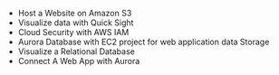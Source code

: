 - Host a Website on Amazon S3
- Visualize data with Quick Sight
- Cloud Security with AWS IAM
- Aurora Database with EC2 project for web application data Storage
- Visualize a Relational Database
- Connect A Web App with Aurora
